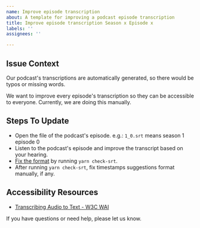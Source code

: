 ```yaml
---
name: Improve episode transcription
about: A template for improving a podcast episode transcription
title: Improve episode transcription Season x Episode x
labels: ''
assignees: ''

---
```


## Issue Context

Our podcast's transcriptions are automatically generated, so there would be typos or missing words. 

We want to improve every episode's transcription so they can be accessible to everyone. Currently, we are doing this manually.

## Steps To Update

- Open the file of the podcast's episode. 
  e.g.: `1_0.srt` means season 1 episode 0
-  Listen to the podcast's episode and improve the transcript based on your hearing.
-  [Fix the format](https://github.com/Virtual-Coffee/podcast-transcripts#fixing-formatting-issues) by running `yarn check-srt`.
- After running `yarn check-srt`, fix timestamps suggestions format manually, if any.

## Accessibility Resources

- [Transcribing Audio to Text - W3C WAI](https://www.w3.org/WAI/media/av/transcribing/)

If you have questions or need help, please let us know.
